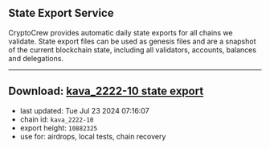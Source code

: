 ## State Export Service
CryptoCrew provides automatic daily state exports for all chains we validate. State export files can be used as genesis files and are a snapshot of the current blockchain state, including all validators, accounts, balances and delegations.

---
**Download: [kava_2222-10 state export](https://dl-eu2.ccvalidators.com/SERVICE/kava/kava_2222-10_export_10882325.json)**
---

- last updated: Tue Jul 23 2024 07:16:07
- chain id: `kava_2222-10`
- export height: `10882325`
- use for: airdrops, local tests, chain recovery

